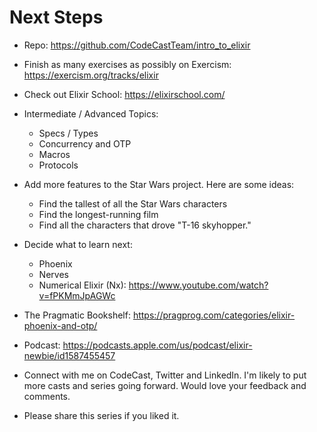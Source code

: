 # Next Steps

- Repo: https://github.com/CodeCastTeam/intro_to_elixir

- Finish as many exercises as possibly on Exercism: https://exercism.org/tracks/elixir 

- Check out Elixir School: https://elixirschool.com/

- Intermediate / Advanced Topics:
  - Specs / Types
  - Concurrency and OTP
  - Macros
  - Protocols

- Add more features to the Star Wars project. Here are some ideas:
  - Find the tallest of all the Star Wars characters
  - Find the longest-running film
  - Find all the characters that drove "T-16 skyhopper."

- Decide what to learn next:
  - Phoenix
  - Nerves
  - Numerical Elixir (Nx): https://www.youtube.com/watch?v=fPKMmJpAGWc 

- The Pragmatic Bookshelf: https://pragprog.com/categories/elixir-phoenix-and-otp/

- Podcast: https://podcasts.apple.com/us/podcast/elixir-newbie/id1587455457 

- Connect with me on CodeCast, Twitter and LinkedIn. I'm likely to put more casts and series going forward. Would love your feedback and comments.

- Please share this series if you liked it.